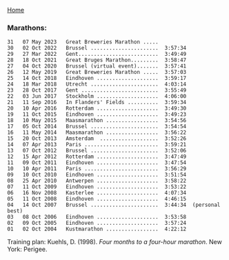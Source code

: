 [Home](index.html)

### Marathons:

    31   07 May 2023   Great Breweries Marathon .....    
    30   02 Oct 2022   Brussel ......................  3:57:34  
    29   27 Mar 2022   Gent..........................  3:49:49
    28   18 Oct 2021   Great Bruges Marathon.........  3:58:47
    27   04 Oct 2020   Brussel (virtual event).......  3:57:41
    26   12 May 2019   Great Breweries Marathon .....  3:57:03
    25   14 Oct 2018   Eindhoven ....................  3:59:17
    24   18 Mar 2018   Utrecht ......................  4:03:14
    23   28 Oct 2017   Gent .........................  3:55:49
    22   03 Jun 2017   Stockholm ....................  4:06:00
    21   11 Sep 2016   In Flanders' Fields ..........  3:59:34         
    20   10 Apr 2016   Rotterdam ....................  3:49:30        
    19   11 Oct 2015   Eindhoven ....................  3:49:23      
    18   10 May 2015   Maasmarathon .................  3:54:56  
    17   05 Oct 2014   Brussel ......................  3:54:54                 
    16   11 May 2014   Maasmarathon .................  3:56:22  
    15   20 Oct 2013   Amsterdam  ...................  3:52:26      
    14   07 Apr 2013   Paris ........................  3:59:21          
    13   07 Oct 2012   Brussel ......................  3:52:06       
    12   15 Apr 2012   Rotterdam ....................  3:47:49      
    11   09 Oct 2011   Eindhoven ....................  3:47:54      
    10   10 Apr 2011   Paris ........................  3:56:29                
    09   10 Oct 2010   Eindhoven ....................  3:51:54      
    08   25 Apr 2010   Antwerpen ....................  3:58:22      
    07   11 Oct 2009   Eindhoven ....................  3:53:22      
    06   16 Nov 2008   Kasterlee ....................  4:07:34  
    05   11 Oct 2008   Eindhoven ....................  4:46:15  
    04   14 Oct 2007   Brussel ......................  3:44:34  (personal best)     
    03   08 Oct 2006   Eindhoven ....................  3:53:58      
    02   09 Oct 2005   Eindhoven ....................  3:57:24      
    01   02 Oct 2004   Kustmarathon .................  4:22:12  

Training plan: Kuehls, D. (1998). *Four months to a four-hour marathon*. New York: Perigee.